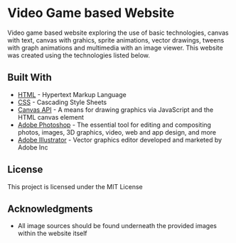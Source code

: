 # Video Game based Website

Video game based website exploring the use of basic technologies, canvas with text, canvas with grahics, sprite animations, vector drawings, tweens with graph animations and multimedia with an image viewer. This website was created using the technologies listed below.

## Built With

- [HTML](https://developer.mozilla.org/en-US/docs/Web/HTML) - Hypertext Markup Language
- [CSS](https://developer.mozilla.org/en-US/docs/Web/CSS) - Cascading Style Sheets
- [Canvas API](https://developer.mozilla.org/en-US/docs/Web/API/Canvas_API) - A means for drawing graphics via JavaScript and the HTML canvas element
- [Adobe Photoshop](https://www.adobe.com/products/photoshop.html?promoid=791Y6RSN&mv=other) - The essential tool for editing and compositing photos, images, 3D graphics, video, web and app design, and more
- [Adobe Illustrator](https://www.adobe.com/products/illustrator.html?promoid=PGRQQLFS&mv=other) - Vector graphics editor developed and marketed by Adobe Inc

## License

This project is licensed under the MIT License

## Acknowledgments

- All image sources should be found underneath the provided images within the website itself
